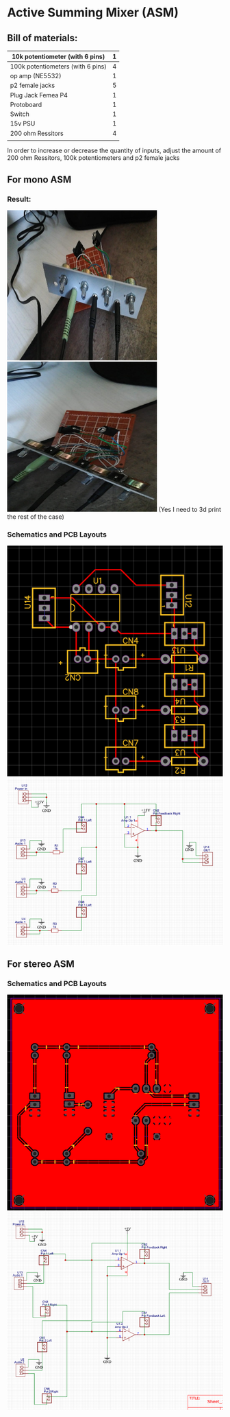 # Active Summing Mixer (ASM)

## Bill of materials:

| 10k potentiometer (with 6 pins)         | 1 |
| --------------------------------------- | - |
| 100k potentiometers (with 6 pins)       | 4 |
| op amp (NE5532)                         | 1 |
| p2 female jacks                         | 5 |
| Plug Jack Femea P4                      | 1 |
| Protoboard                              | 1 |
| Switch                                  | 1 |
| 15v PSU                                 | 1 |
| 200 ohm Ressitors                       | 4 |
|                                         |   |

In order to increase or decrease the quantity of inputs, adjust the amount of 200 ohm Ressitors, 100k potentiometers and p2 female jacks 

## For mono ASM
### Result:
<img src="https://github.com/cesarwen/active-summing-mixer/blob/main/final_front.jpeg?raw=true" width="350" height="350">
<img src="https://github.com/cesarwen/active-summing-mixer/blob/main/final_top.jpeg?raw=true" width="350" height="350">
(Yes I need to 3d print the rest of the case)

### Schematics and PCB Layouts
<img src="https://github.com/cesarwen/active-summing-mixer/blob/main/mono/pcb.png?raw=true">
<img src="https://github.com/cesarwen/active-summing-mixer/blob/main/mono/schematic.png?raw=true">

## For stereo ASM

### Schematics and PCB Layouts
<img src="https://github.com/cesarwen/active-summing-mixer/blob/main/stereo/pcb.png?raw=true">
<img src="https://github.com/cesarwen/active-summing-mixer/blob/main/stereo/schematic.png?raw=true">
